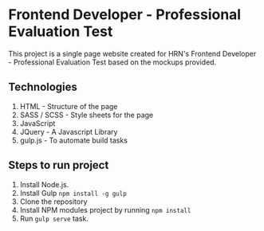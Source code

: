# Frontend Developer - Professional Evaluation Test

This project is a single page website created for HRN's Frontend Developer - Professional Evaluation Test based on the mockups provided.

## Technologies
1. HTML - Structure of the page
2. SASS / SCSS - Style sheets for the page
3. JavaScript
4. JQuery - A Javascript Library
5. gulp.js - To automate build tasks

## Steps to run project
1. Install Node.js.
2. Install Gulp `npm install -g gulp`
3. Clone the repository
4. Install NPM modules project by running `npm install`
5. Run `gulp serve` task.
